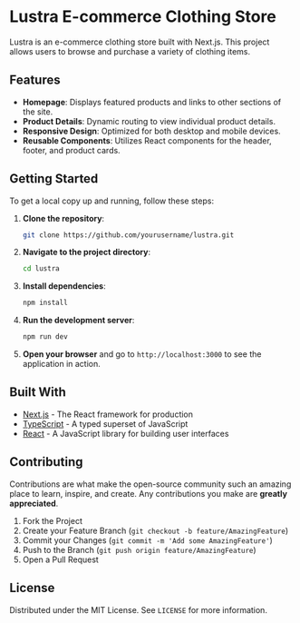 # Lustra E-commerce Clothing Store

Lustra is an e-commerce clothing store built with Next.js. This project allows users to browse and purchase a variety of clothing items. 

## Features

- **Homepage**: Displays featured products and links to other sections of the site.
- **Product Details**: Dynamic routing to view individual product details.
- **Responsive Design**: Optimized for both desktop and mobile devices.
- **Reusable Components**: Utilizes React components for the header, footer, and product cards.

## Getting Started

To get a local copy up and running, follow these steps:

1. **Clone the repository**:
   ```bash
   git clone https://github.com/yourusername/lustra.git
   ```

2. **Navigate to the project directory**:
   ```bash
   cd lustra
   ```

3. **Install dependencies**:
   ```bash
   npm install
   ```

4. **Run the development server**:
   ```bash
   npm run dev
   ```

5. **Open your browser** and go to `http://localhost:3000` to see the application in action.

## Built With

- [Next.js](https://nextjs.org/) - The React framework for production
- [TypeScript](https://www.typescriptlang.org/) - A typed superset of JavaScript
- [React](https://reactjs.org/) - A JavaScript library for building user interfaces

## Contributing

Contributions are what make the open-source community such an amazing place to learn, inspire, and create. Any contributions you make are **greatly appreciated**.

1. Fork the Project
2. Create your Feature Branch (`git checkout -b feature/AmazingFeature`)
3. Commit your Changes (`git commit -m 'Add some AmazingFeature'`)
4. Push to the Branch (`git push origin feature/AmazingFeature`)
5. Open a Pull Request

## License

Distributed under the MIT License. See `LICENSE` for more information.